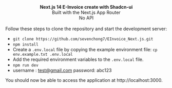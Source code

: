 <picture>
  <source media="(prefers-color-scheme: dark)" srcset="https://user-images.githubusercontent.com/9113740/201498864-2a900c64-d88f-4ed4-b5cf-770bcb57e1f5.png">
  <source media="(prefers-color-scheme: light)" srcset="https://user-images.githubusercontent.com/9113740/201498152-b171abb8-9225-487a-821c-6ff49ee48579.png">
</picture>

<div align="center"><strong>Next.js 14 E-Invoice create with Shadcn-ui</strong></div>
<div align="center">Built with the Next.js App Router</div>
<div align="center">No API</div>
<br />
Follow these steps to clone the repository and start the development server:

- `git clone https://github.com/sevenchong7/EInvoice_Next.js.git`
- `npm install`
- Create a `.env.local` file by copying the example environment file:
  `cp env.example.txt .env.local`
- Add the required environment variables to the `.env.local` file.
- `npm run dev`
- username : test@gmail.com password: abc123

You should now be able to access the application at http://localhost:3000.
